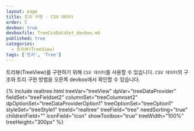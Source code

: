 ```yaml
---
layout: page
title: 트리 구현 - CSV 데이터
order: 5
devbox: true
devboxfile: TreeCsvDataSet_devbox.md
published: true
categories:
  - 트리뷰(TreeView)
tags: ['트리', 'Tree']
---
```


트리뷰(TreeView)를 구현하기 위해 `CSV 데이터`를 사용할 수 있습니다.
`CSV 데이터`의 구조와 트리 구현 방법을 오른쪽 devbox에서 확인할 수 있습니다.

{% include realtree.html
  treeVar="treeView"
  dpVar="treeDataProvider"
  fieldSet="treeFieldset2"
  columnSet="treeColumnset2"
  dpOptionSet="treeDataProviderOption1"
  treeOptionSet="treeOption1"
  styleSet="treeStyle1"
  treeId="realtree"
  treeField="tree"
  needSorting="true"
  childrenField=""
  iconField="icon"
  showToolbox="true"
  treeWidth="100%"
  treeHeight="300px" %}
